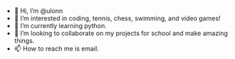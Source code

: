 - 👋 Hi, I’m @ulonn
- 👀 I’m interested in coding, tennis, chess, swimming, and video games!
- 🌱 I’m currently learning python.
- 💞️ I’m looking to collaborate on my projects for school and make amazing things.
- 📫 How to reach me is email.

<!---
ulonn/ulonn is a ✨ special ✨ repository because its `README.md` (this file) appears on your GitHub profile.
You can click the Preview link to take a look at your changes.
--->
